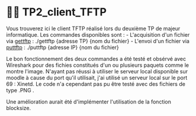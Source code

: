 # 👨‍💻 TP2_client_TFTP

Vous trouverez ici le client TFTP réalisé lors du deuxième TP de majeur informatique.
Les commandes disponibles sont : 
    - L'acquisition d'un fichier via [gettftp](/gettftp.c) : ./gettftp {adresse TP} {nom du fichier}
    - L'envoi d'un fichier via [puttftp](/puttftp.c) : ./puttftp {adresse IP} {nom du fichier}
    
Le bon fonctionnement des deux commandes a été testé et obsérvé avec Wireshark pour des fichies constitués d'un ou plusieurs paquets comme le montre l'image. 
N'ayant pas réussi à utiliser le serveur local disponible sur moodle à cause du port qu'il utilisait, j'ai utilisé un serveur local sur le port 69 : Xinetd.
Le code n'a cependant pas pu être testé avec des fichiers de type .PNG . 

Une amélioration aurait été d'implémenter l'utilisation de la fonction blocksize.

